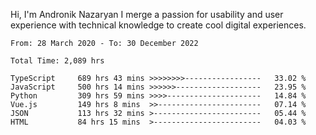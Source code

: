 Hi, I'm Andronik Nazaryan
I merge a passion for usability and user experience with technical knowledge to create cool digital experiences.


<!--START_SECTION:waka-->

```text
From: 28 March 2020 - To: 30 December 2022

Total Time: 2,089 hrs

TypeScript     689 hrs 43 mins >>>>>>>>-----------------   33.02 %
JavaScript     500 hrs 14 mins >>>>>>-------------------   23.95 %
Python         309 hrs 59 mins >>>>---------------------   14.84 %
Vue.js         149 hrs 8 mins  >>-----------------------   07.14 %
JSON           113 hrs 32 mins >------------------------   05.44 %
HTML           84 hrs 15 mins  >------------------------   04.03 %
```

<!--END_SECTION:waka-->
